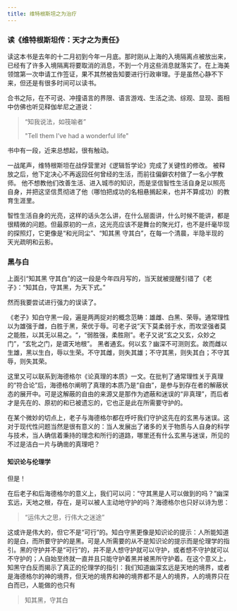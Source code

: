 ```yaml
---
title: 维特根斯坦之为治疗
---
```


### 读《维特根斯坦传：天才之为责任》<!--more-->

读这本书是去年的十二月初到今年一月底。那时刚从上海的入境隔离点被放出来，已经有了许多入境隔离将要取消的消息，不到一个月这些消息就落实了。在上海美领馆第一次申请工作签证，果不其然被告知要进行行政审理。于是虽然心静不下来，但还是有很多时间可以读书。

合书之际，在不可说、冲撞语言的界限、语言游戏、生活之流、综观、显现、面相中仿佛也听见释伽牟尼之道说：
> “知我说法，如筏喻者”
>
> "Tell them I’ve had a wonderful life"

书中有一段，近来总想起，很有触动。

一战尾声，维特根斯坦在战俘营里对《逻辑哲学论》完成了关键性的修改。
被释放之后，他下定决心不再返回任何曾经的生活，而前往偏僻农村做了一名小学教师。
他不想教他们改善生活、进入城市的知识，而是坚信智性生活自身足以照亮自身，并把这坚信贯彻进了他（哪怕把成功的名相悬搁起来，也并不算成功）的教育生涯里。

智性生活自身的光亮，这样的话头怎么讲，在什么层面讲，什么时候不能讲，都是很精微的问题。但最原初的一点，这光亮应该不是舞台的聚光灯，也不是纤毫毕现的探照灯，它更像是“和光同尘”、“知其黑 守其白”，在每一个清晨，半隐半现的天光疏明和云影。

### 黑与白

上面引“知其黑 守其白”的这一段是今年四月写的，当天就被提醒引错了《老子》：“知其白，守其黑，为天下式。”

然而我要尝试进行强力的误读了。

《老子》知白守黑一段，遍是两两捉对的概念范畴：雄雌、白黑、荣辱。通常理性以为雄强于雌，白胜于黑，荣优于辱。可老子说”天下莫柔弱于水，而攻坚强者莫之能胜，以其无以易之。“，“弱胜强，柔胜刚”。老子又说“玄之又玄，众妙之门”，“玄牝之门，是谓天地根”。
黑者通玄。何以玄？幽深不可测则玄。故而雌以生雄，黑以生白，辱以生荣。不守其雌，则失其雄；不守其黑，则失其白；不守其辱，则失其荣。

这里又可以联系到海德格尔《论真理的本质》一文。在批判了通常理性关于真理的“符合论”后，海德格尔阐明了真理的本质乃是“自由”，是参与到存在者的解蔽状态的展开中。可是这解蔽的自由的来源又是那作为遮蔽和迷误的“非真理”，而后者才是先在的、原初的和已被遗忘的，它也正是此在所需要守护的。

在某个微妙的切点上，老子与海德格尔都在呼吁我们守护这先在的玄黑与迷误。这对于现代性问题当然是很有意义的：当人发展出了诸多的关于物质与人自身的科学与技术，当人确信着秉持的理念和所行的道路，哪里还有什么玄黑与迷误，所见的不过是洁白一片与确凿的真理吧？

#### 知识论与伦理学

但是！

在后老子和后海德格尔的意义上，我们可以问：“守其黑是人可以做到的吗？”幽深玄远，天地之根，存在，是可以被人主动地守护的吗？海德格尔也只好以诗为思：

> “运伟大之思，行伟大之迷途”

这或许是伟大的，但它不是“可行”的。知白守黑更像是知识论的提示：人所能知道的是白，而所要守护的是黑。可是人所需要的从不是知识论的提示而是伦理学的指引。黑的守护并不是“可行”的，并不是人想守护就可以守护，或者想不守护就可以不守护的；人自始至终就一直并且只能守护着黑并被黑所守护着。在这个意义上，知黑守白反而揭示了真正的伦理学的指引：我们知道幽深玄远是天地的境界，或者是海德格尔的神的境界，但天地的境界和神的境界都不是人的境界，人的境界只在白而已，人能做的也只有

> 知其黑，守其白
